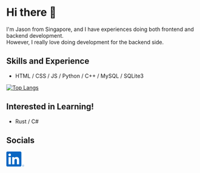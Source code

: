# Hi there 👋

I'm Jason from Singapore, and I have experiences doing both frontend and backend development.<br>
However, I really love doing development for the backend side.

## Skills and Experience
- HTML / CSS / JS / Python / C++ / MySQL / SQLite3

[![Top Langs](https://github-readme-stats.vercel.app/api/top-langs/?username=kjhjason&layout=compact&theme=dark)](https://github.com/anuraghazra/github-readme-stats)

## Interested in Learning!
- Rust / C#

## Socials
[<img src='res/linkedIn_logo.svg' alt='linkedin logo' height='40'>](https://www.linkedin.com/in/kjhjason/)
